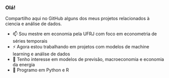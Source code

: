 ### Olá! 

Compartilho aqui no GitHub alguns dos meus projetos relacionados à ciencia e análise de dados.

- 📫 Sou mestre em economia pela UFRJ com foco em econometria de séries temporais
- ⚡ Agora estou trabalhando em projetos com modelos de machine learning e análise de dados
- 👯 Tenho interesse em modelos de previsão, macroeconomia e economia da energia
- 💬 Programo em Python e R



<!--

 <div>
 <p align="left">
   <a href="https://github.com/michellemalher">
   <img height="175em" src="https://github-readme-stats.vercel.app/api?username=michellemalher&show_icons=true&theme=radical&include_all_commits=true&count_private=true"/>
   <img height="175em" src="https://github-readme-stats.vercel.app/api/top-langs/?username=michellemalher&layout=compact&langs_count=16&theme=radical"/>
<div>
 
<!--
  ![Snake animation](https://github.com/michellemalher/michellemalher/blob/output/github-contribution-grid-snake.svg)
-->
